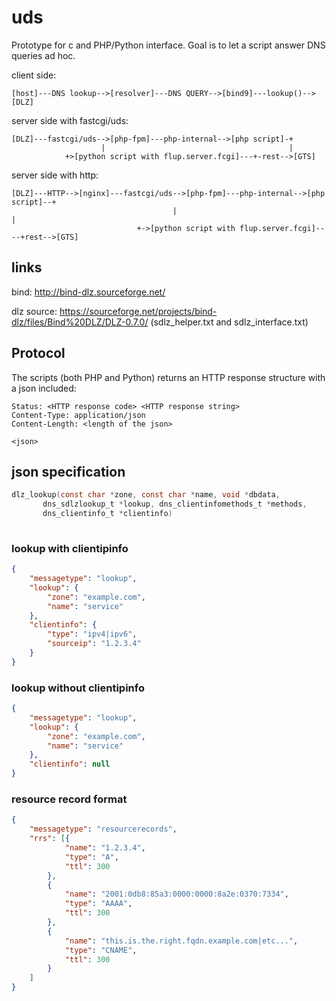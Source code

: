 # uds

Prototype for c and PHP/Python interface. Goal is to let a script answer DNS queries ad hoc. 


client side:
```
[host]---DNS lookup-->[resolver]---DNS QUERY-->[bind9]---lookup()-->[DLZ]
```

server side with fastcgi/uds:
```
[DLZ]---fastcgi/uds-->[php-fpm]---php-internal-->[php script]-+
                    |                                         |
		    +>[python script with flup.server.fcgi]---+-rest-->[GTS]
```

server side with http:
```
[DLZ]---HTTP-->[nginx]---fastcgi/uds-->[php-fpm]---php-internal-->[php script]--+
                                    |                                           |
		                    +->[python script with flup.server.fcgi]----+rest-->[GTS]
```


## links

bind: http://bind-dlz.sourceforge.net/

dlz source: https://sourceforge.net/projects/bind-dlz/files/Bind%20DLZ/DLZ-0.7.0/ (sdlz_helper.txt and sdlz_interface.txt)


## Protocol

The scripts (both PHP and Python) returns an HTTP response structure with a json included:

```
Status: <HTTP response code> <HTTP response string>
Content-Type: application/json
Content-Length: <length of the json>

<json>
```


## json specification

``` c
dlz_lookup(const char *zone, const char *name, void *dbdata,
	   dns_sdlzlookup_t *lookup, dns_clientinfomethods_t *methods,
	   dns_clientinfo_t *clientinfo)
    

```

### lookup with clientipinfo
```json
{
	"messagetype": "lookup",
	"lookup": {
		"zone": "example.com",
		"name": "service"
	},
	"clientinfo": {
		"type": "ipv4|ipv6",
		"sourceip": "1.2.3.4"
	}
}
```

### lookup without clientipinfo
```json
{
	"messagetype": "lookup",
	"lookup": {
		"zone": "example.com",
		"name": "service"
	},
	"clientinfo": null
}
```

### resource record format

```json
{
	"messagetype": "resourcerecords",
	"rrs": [{
			"name": "1.2.3.4",
			"type": "A",
			"ttl": 300
		},
		{
			"name": "2001:0db8:85a3:0000:0000:8a2e:0370:7334",
			"type": "AAAA",
			"ttl": 300
		},
		{
			"name": "this.is.the.right.fqdn.example.com|etc...",
			"type": "CNAME",
			"ttl": 300
		}
	]
}
```


